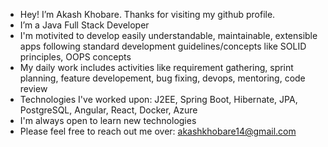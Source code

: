 - Hey! I’m Akash Khobare. Thanks for visiting my github profile.
- I’m a Java Full Stack Developer
- I'm motivited to develop easily understandable, maintainable, extensible apps following standard development guidelines/concepts like SOLID principles, OOPS concepts
- My daily work includes activities like requirement gathering, sprint planning, feature developement, bug fixing, devops, mentoring, code review
- Technologies I've worked upon: J2EE, Spring Boot, Hibernate, JPA, PostgreSQL, Angular, React, Docker, Azure
- I'm always open to learn new technologies
- Please feel free to reach out me over: akashkhobare14@gmail.com
